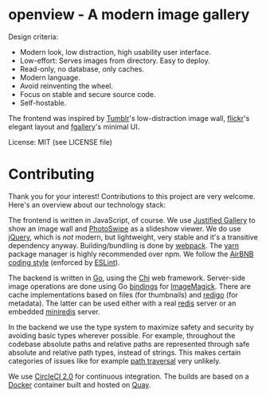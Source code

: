 # openview - A modern image gallery

Design criteria:

* Modern look, low distraction, high usability user interface. 
* Low-effort: Serves images from directory. Easy to deploy.
* Read-only, no database, only caches.
* Modern language.
* Avoid reinventing the wheel.
* Focus on stable and secure source code.
* Self-hostable.

The frontend was inspired by [Tumblr](https://www.tumblr.com/)'s low-distraction image wall, [flickr](http://www.flickr.com/)'s elegant layout and [fgallery](https://www.thregr.org/~wavexx/software/fgallery/)'s minimal UI.

License: MIT (see LICENSE file)


# Contributing

Thank you for your interest! Contributions to this project are very welcome. Here's an overview about our technology stack:

The frontend is written in JavaScript, of course.
We use [Justified Gallery](https://miromannino.github.io/Justified-Gallery/) to show an image wall and [PhotoSwipe](http://photoswipe.com) as a slideshow viewer.
We do use [jQuery](https://jquery.com/), which is *not* modern, but lightweight, very stable and it's a transitive dependency anyway.
Building/bundling is done by [webpack](https://webpack.js.org/).
The [yarn](https://yarnpkg.com/) package manager is highly recommended over npm.
We follow the [AirBNB coding style](https://github.com/airbnb/javascript) (enforced by [ESLint](https://eslint.org/)).

The backend is written in [Go](https://golang.org/), using the [Chi](https://github.com/go-chi/chi) web framework.
Server-side image operations are done using Go [bindings](https://github.com/gographics/imagick) for [ImageMagick](https://www.imagemagick.org/).
There are cache implementations based on files (for thumbnails) and [redigo](https://github.com/garyburd/redigo) (for metadata).
The latter can be used either with a real [redis](https://redis.io/) server or an embedded [miniredis](https://github.com/alicebob/miniredis) server.

In the backend we use the type system to maximize safety and security by avoiding basic types wherever possible.
For example, throughout the codebase absolute paths and relative paths are represented through safe absolute and relative path types, instead of strings.
This makes certain categories of issues like for example [path traversal](https://www.owasp.org/index.php/Path_Traversal) very unlikely.

We use [CircleCI 2.0](https://circleci.com/) for continuous integration.
The builds are based on a [Docker](https://www.docker.com/) container built and hosted on [Quay](https://quay.io/).
